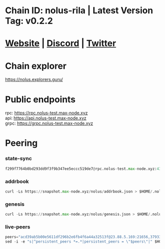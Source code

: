 # Chain ID: nolus-rila | Latest Version Tag: v0.2.2
# [Website](https://nolus.io/) | [Discord](https://discord.gg/nolus-protocol) | [Twitter](https://twitter.com/NolusProtocol)

# Chain explorer
https://nolus.explorers.guru/

# Public endpoints
rpc: https://rpc.nolus-test.max-node.xyz \
api: https://api.nolus-test.max-node.xyz \
grpc: https://grpc.nolus-test.max-node.xyz

# Peering
### state-sync
```python
f299f7764b0bd293dd9f3f9b347ee5eccc519de7@rpc.nolus-test.max-node.xyz:43656
```

### addrbook
```python
curl -Ls https://snapshot.max-node.xyz/nolus/addrbook.json > $HOME/.nolus/config/addrbook.json
```
### genesis
```python
curl -Ls https://snapshot.max-node.xyz/nolus/genesis.json > $HOME/.nolus/config/genesis.json
```

### live-peers
```python
peers="acd39ab5b00e5611df296b2e6fb4f6a44a32513f@23.88.5.169:21656,37933575674b670c91a6aa336b1dd910057465a9@157.90.208.222:60556,33f4b7f56b6708526f0638162f020394de0ce5e9@65.21.229.33:28656,50d786a2d242839fe2bdb69bee694d7ffa455824@5.161.60.42:18656,b19bd98f29fefc0c78e6b16b02e652a2148d3bfe@91.223.3.144:26556,fcb82df30d2056c3af024fb389e173d683fe8229@65.108.105.48:19756,53156633e3dbfe2e514fa0676c1d42f046d9ca40@65.108.129.29:26656,441ee01f2bb396bf4116f197e4d9eefbd88f5e10@65.109.122.105:60756,8b0b427b4567a7a66f05fab1146ee97b52ad7958@93.189.30.119:26656,d71f6a702561b08023810464a96668045dbabd9e@95.214.55.25:26656,b0fa31de7a29b92b4c910cbafb2789626a1db8a9@65.108.9.164:20756,f9734a35578309156308f12eba510ef995de4769@165.22.111.173:20756,5d323e4127ebf0c3139f3081765606e32052fa3e@65.109.92.148:26656,5c2a752c9b1952dbed075c56c600c3a79b58c395@195.3.220.135:27016,b707384941f6ae2c291d7031b51771c470e3a686@65.108.9.230:28656,dba152eadb37e427969c2bd8b6a31e930879f571@152.70.188.61:26656,b7d04a32d5c0e9b7e1095c4d81f5bebfd03138db@65.108.8.28:61456,ee7579d3dadb725ce0ed1e453fd72c2fcbb7b9af@142.132.208.26:26356,7f26067679b4323496319fda007a279b52387d77@63.35.222.83:26656,2c0ff6e5f30189559ad336a1eb17ae48fcacc8ee@95.216.14.58:61456,b8ab798f77c0276d245c4f095d502d7107f484b9@138.201.204.5:26656,785789b6574c45b8cfefff08344fdfeda345c7e1@135.125.5.34:55666,8f767a425f5c6de20ffc435154c6351d118b806e@207.180.243.64:46656,d5519e378247dfb61dfe90652d1fe3e2b3005a5b@65.109.68.190:43656,ca83b6457bfce88d892646b6afb51165ec3e94d4@135.181.183.93:22656"
sed -i -e "s|^persistent_peers *=.*|persistent_peers = \"$peers\"|" $HOME/.nolus/config/config.toml
```



